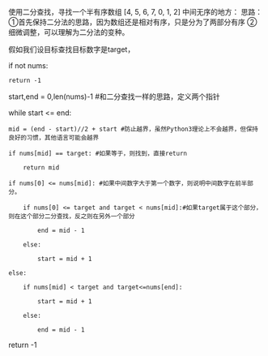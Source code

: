 使用二分查找，寻找一个半有序数组 [4, 5, 6, 7, 0, 1, 2] 中间无序的地方：
思路：①首先保持二分法的思路，因为数组还是相对有序，只是分为了两部分有序
②细微调整，可以理解为二分法的变种。

假如我们设目标查找目标数字是target，

if not nums:

    return -1
    
start,end = 0,len(nums)-1 #和二分查找一样的思路，定义两个指针

while start <= end:

    mid = (end - start)//2 + start #防止越界，虽然Python3理论上不会越界，但保持良好的习惯，其他语言可能会越界
    
    if nums[mid] == target: #如果等于，则找到，直接return
    
        return mid
        
    if nums[0] <= nums[mid]: #如果中间数字大于第一个数字，则说明中间数字在前半部分。
    
        if nums[0] <= target and target < nums[mid]:#如果target属于这个部分，则在这个部分二分查找，反之则在另外一个部分
        
            end = mid - 1
            
        else:
        
            start = mid + 1
            
    else:
    
        if nums[mid] < target and target<=nums[end]:
        
            start = mid + 1
            
        else:
        
            end = mid - 1
            
return -1
